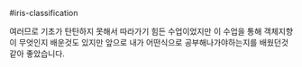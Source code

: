 #iris-classification

여러므로 기초가 탄탄하지 못해서 따라가기 힘든 수업이었지만 이 수업을 통해 객체지향이 무엇인지 배운것도 있지만 앞으로 내가 어떤식으로 공부해나가야하는지를 배웠던것같아 좋았습니다.